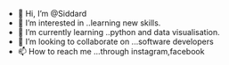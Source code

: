 - 👋 Hi, I’m @Siddard
- 👀 I’m interested in ..learning new skills.
- 🌱 I’m currently learning ..python and data visualisation.
- 💞️ I’m looking to collaborate on ...software developers 
- 📫 How to reach me ...through instagram,facebook

<!---
Siddard/Siddard is a ✨ special ✨ repository because its `README.md` (this file) appears on your GitHub profile.
You can click the Preview link to take a look at your changes.
--->
